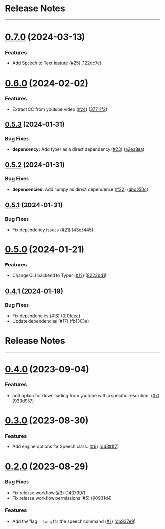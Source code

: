 # Release Notes
---

# [0.7.0](https://github.com/osl-incubator/artbox/compare/0.6.0...0.7.0) (2024-03-13)


### Features

* Add Speech to Text feature ([#25](https://github.com/osl-incubator/artbox/issues/25)) ([122dc7c](https://github.com/osl-incubator/artbox/commit/122dc7c76b4df09abcf9006fc13c07d40fe35178))

# [0.6.0](https://github.com/osl-incubator/artbox/compare/0.5.3...0.6.0) (2024-02-02)


### Features

* Extract CC from youtube video ([#24](https://github.com/osl-incubator/artbox/issues/24)) ([37711f2](https://github.com/osl-incubator/artbox/commit/37711f24be3158c6df7f0f353def8fb8f41aa261))

## [0.5.3](https://github.com/osl-incubator/artbox/compare/0.5.2...0.5.3) (2024-01-31)


### Bug Fixes

* **dependency:** Add typer as a direct dependency ([#23](https://github.com/osl-incubator/artbox/issues/23)) ([a2ea8ea](https://github.com/osl-incubator/artbox/commit/a2ea8ea09517e204fc51d998f9423551e6fede94))

## [0.5.2](https://github.com/osl-incubator/artbox/compare/0.5.1...0.5.2) (2024-01-31)


### Bug Fixes

* **dependencies:** Add numpy as direct dependence ([#22](https://github.com/osl-incubator/artbox/issues/22)) ([abd050c](https://github.com/osl-incubator/artbox/commit/abd050ca9b8b9bc29495dc8c3ac266a55d923130))

## [0.5.1](https://github.com/osl-incubator/artbox/compare/0.5.0...0.5.1) (2024-01-31)


### Bug Fixes

* Fix dependency issues ([#21](https://github.com/osl-incubator/artbox/issues/21)) ([43e5445](https://github.com/osl-incubator/artbox/commit/43e5445979bc93467dad8351dee47185af1e5a25))

# [0.5.0](https://github.com/osl-incubator/artbox/compare/0.4.1...0.5.0) (2024-01-21)


### Features

* Change CLI backend to Typer ([#19](https://github.com/osl-incubator/artbox/issues/19)) ([8223bd1](https://github.com/osl-incubator/artbox/commit/8223bd1faf46f6854284493e6d9bc3f935159600))

## [0.4.1](https://github.com/osl-incubator/artbox/compare/0.4.0...0.4.1) (2024-01-19)


### Bug Fixes

* Fix dependencies ([#16](https://github.com/osl-incubator/artbox/issues/16)) ([0f0feec](https://github.com/osl-incubator/artbox/commit/0f0feecbbd0b9d639c3133060f6f3350f7a811a1))
* Update dependencies ([#17](https://github.com/osl-incubator/artbox/issues/17)) ([fb1303e](https://github.com/osl-incubator/artbox/commit/fb1303efa3308b94efdbe5eafd4c1f3433bda335))

# Release Notes

---

# [0.4.0](https://github.com/ggpedia/artbox/compare/0.3.0...0.4.0) (2023-09-04)

### Features

- add option for downloading from youtube with a specific resolution. ([#7](https://github.com/ggpedia/artbox/issues/7)) ([933d937](https://github.com/ggpedia/artbox/commit/933d937910ba369892760b444d9b3b2fafd2a503))

# [0.3.0](https://github.com/ggpedia/artbox/compare/0.2.0...0.3.0) (2023-08-30)

### Features

- Add engine options for Speech class. ([#6](https://github.com/ggpedia/artbox/issues/6)) ([d4381f7](https://github.com/ggpedia/artbox/commit/d4381f781a98ffb51fb103d671c5a9115bb3f6d1))

# [0.2.0](https://github.com/ggpedia/artbox/compare/0.1.0...0.2.0) (2023-08-29)

### Bug Fixes

- Fix release workflow ([#3](https://github.com/ggpedia/artbox/issues/3)) ([1407997](https://github.com/ggpedia/artbox/commit/140799721b3bb84fb784ee58bb163be0b78bbe48))
- Fix release workflow permissions ([#5](https://github.com/ggpedia/artbox/issues/5)) ([90931d4](https://github.com/ggpedia/artbox/commit/90931d4ff9efa38d955fd98774ac48c7fdc89ac5))

### Features

- Add the flag `--lang` for the speech command ([#2](https://github.com/ggpedia/artbox/issues/2)) ([cb937e9](https://github.com/ggpedia/artbox/commit/cb937e9e7a9de5a19b3dc4dc8d34f6daf4ba6304))
